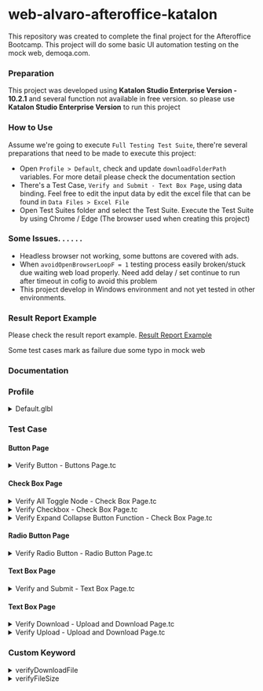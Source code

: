 # web-alvaro-afteroffice-katalon
This repository was created to complete the final project for the Afteroffice Bootcamp. This project will do some basic UI automation testing on the mock web, demoqa.com.

### Preparation
This project was developed using __Katalon Studio Enterprise Version - 10.2.1__ and several function not available in free version. so please use __Katalon Studio Enterprise Version__ to run this project

### How to Use
Assume we're going to execute `Full Testing Test Suite`, there're several preparations that need to be made to execute this project:

- Open `Profile > Default`, check and update `downloadFolderPath` variables. For more detail please check the documentation section
- There's a Test Case, `Verify and Submit - Text Box Page`, using data binding. Feel free to edit the input data by edit the excel file that can be found in `Data Files > Excel File`
- Open Test Suites folder and select the Test Suite. Execute the Test Suite by using Chrome / Edge (The browser used when creating this project)

### Some Issues. . . . . .
- Headless browser not working, some buttons are covered with ads.
- When `avoidOpenBrowserLoopF = 1` testing process easily broken/stuck due waiting web load properly. Need add delay / set continue to run after timeout in cofig to avoid this problem
- This project develop in Windows environment and not yet tested in other environments. 

### Result Report Example
Please check the result report example. [Result Report Example](https://htmlpreview.github.io/?https://github.com/alvarobasilys/web-alvaro-afteroffice-katalon/blob/main/Example%20Report%20Result/20250618_202906.html)

Some test cases mark as failure due some typo in mock web

### Documentation 

### Profile
<details>
<summary> Default.glbl </summary>

| Name                  | Value Type | Description                                                                                             |
|-----------------------|------------|---------------------------------------------------------------------------------------------------------|
| WebUrl                | String     | Web Url                                                                                                 |
| avoidOpenBrowserLoopF | Boolean    | Open Browser one time before test suite start                                                           |
| delay                 | Number     | Delay between TC to avoid stuck when using data binding. Only work when avoidOpenBrowserLoopF = 1       |
| dummyUploadPath       | String     | Dummy file for test upload function. Input with relative path, add slash (\) at the beginning of string |
| downloadFolderPath    | String     | Fownload folder location. fot test download function, add slash (\) at the end of string                |
| fileName              | List       | List of fileNames string, for test download function                                                    |

</details>

### Test Case

#### Button Page
<details>
<summary> Verify Button - Buttons Page.tc </summary>

This test case will perform “click” interaction to all buttons on the button page. The output will appear when the user triggers the button by using the appropriate interaction.

User can use this test case directly without any prior preparation is required

</details>

#### Check Box Page
<details>
<summary> Verify All Toggle Node - Check Box Page.tc </summary>

This test case will check all the toggle in tree can be expand or collapse after user click the toggle.

User can use this test case directly without any prior preparation is required

</details>

<details>
<summary> Verify Checkbox - Check Box Page.tc </summary>

There are two tests performed in this test case:

- Verify when the check box is clicked, the output will appear based on checked check box
- Verify when a checkbox is clicked, the parent/child of the checkbox is also “checked” with the appropriate symbol. <br>For example Documents check box is clicked, all Documents childs (Workspace, React, Angular, Vue) are also checked and all parents of documents (Home) is also 'partially' checked. 

User can use this test case directly without any prior preparation is required

</details>

<details>
<summary> Verify Expand Collapse Button Function - Check Box Page.tc </summary>

This test case will check the expand / collapse button in top-right side. When the expand button is clicked, all parent nodes expanded. and also if the collapse button is clicked then all parent node is collapse

User can use this test case directly without any prior preparation is required

</details>

#### Radio Button Page

<details>
<summary> Verify Radio Button - Radio Button Page.tc </summary>

This test case will check the interaction between the user and the radio button. The output will appear after the user clicks on a checkbox. Only active radio buttons that can be clicked and the output result based on selected radio button.

User can use this test case directly without any prior preparation is required

</details>

#### Text Box Page

<details>
<summary> Verify and Submit - Text Box Page.tc </summary>

This test case will test between the text box and the resulting output based on user input. Existing condition, there are two validations when submitting the textbox:
- Only filled text box that can be displayed in output section
- If email text box filled with an incorrectly formatted email. No output displayed even another text box is filled
- If the user doesn't fill the email, the output will still be displayed based on filled value in another text box. 

This test case need data input, so this test case using Data Binding `Data for Text Box Page.dat` in test case level by default. Feel free to edit the input data by edit the excel file that can be found in `Data Files > Excel File`

</details>

#### Text Box Page

<details>
<summary> Verify Download - Upload and Download Page.tc </summary>

There are three verifications that apply in this test case:
- Verify any file is successfully downloaded after the user clicks the trigger button
- Verify the file name is appropriate.
- Verify the file is not corrupted by checking the file size.

To fulfill these requirements, the custom keywords `verifyDownloadFile` and `verifyFileSize` is used (Please check the Documentation - Custom Keyword section for the detail)

Before use this Test Case, user need to input the download folder file path in `downloadFolderPath` variable that can be access in `Profiles > default.glbl`. 

For expected file name for verify the file name is taken from `fileNames` variable that can be access in `Profiles > default.glbl`. by default, `sampleFile.jpeg` will downloaded after user click the button. So user no need to edit the file name
</details>

<details>
<summary> Verify Upload - Upload and Download Page.tc </summary>

This test case will verify the file successfully uploaded. The output will appear after user select the file

By default, user can use this test case directly without any prior preparation is required. But if users want to change the upload file, user can update  `dummyUploadPath` variable that can be access in `Profiles > default.glbl`.
</details>

### Custom Keyword
<details>
<summary> verifyDownloadFile </summary>

Verify files successfully downloaded after trigger button clicked. This method checks that the download does not exceed the time limit, and the file name is matched to the expected name.

```
List <String> customPackage.customKeyword.verifyDownloadFile (
    TestObject dowloadButton, 
    String downloadDir, 
    List <String> expectedFileNames, 
    Long timeout
)
```
#### Parameters
| Parameter         | Parameter Type    | Required  |   Description |
| :---              |    :----          |   :---     | :---          |
| dowloadButton     | TestObject        | Yes       |Represents a web element button that will be clicked as download trigger|
| downloadDir       | String            | Yes       |   Download folder directory            |
| expectedFileNames | List\<String>     | Yes       |   Verify all actual downloaded file names are appropriate with expected file names            |
| timeout           | Long              | Yes        |   timeout Maximum time (in ms) when download            |

#### Return
| Parameter Type    | Description   |
| :---              |    :----      |
| List\<String>     | List of Downloaded file names    |
</details>

<details>
<summary> verifyFileSize </summary>

Verify all downloaded files not corrupted/incompleted based on file size (file size >= 0 bytes)

```
Object customPackage.customKeyword.verifyFileSize (
    String fileDir, 
    List <String> fileName
)
```
#### Parameters
| Parameter | Parameter Type| Required  |   Description |
| :---      |    :----      |   :---    | :---          |
| fileDir   | String        |   Yes     | File Folder Location|
| fileName  | String        |   Yes     | File Name|
</details>
